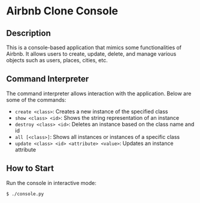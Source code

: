 # Airbnb Clone Console

## Description
This is a console-based application that mimics some functionalities of Airbnb. It allows users to create, update, delete, and manage various objects such as users, places, cities, etc.

## Command Interpreter
The command interpreter allows interaction with the application. Below are some of the commands:

- `create <class>`: Creates a new instance of the specified class
- `show <class> <id>`: Shows the string representation of an instance
- `destroy <class> <id>`: Deletes an instance based on the class name and id
- `all [<class>]`: Shows all instances or instances of a specific class
- `update <class> <id> <attribute> <value>`: Updates an instance attribute

## How to Start
Run the console in interactive mode:
```sh
$ ./console.py
